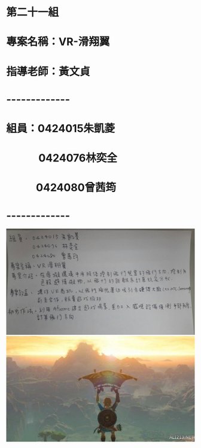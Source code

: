 # 第二十一組
# 專案名稱：VR-滑翔翼
# 指導老師：黃文貞
# -------------
# 組員：0424015朱凱菱
#               0424076林奕全
#               0424080曾茜筠
# -------------


![](21931399_1836290626400523_1672759393_o.jpg "")
![](584_2017063035934263.jpg "")
